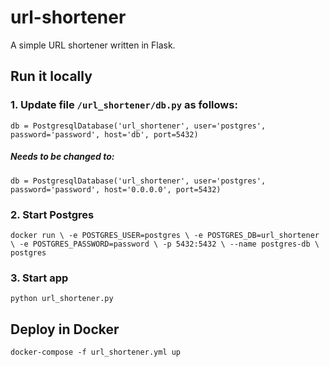 # url-shortener

A simple URL shortener written in Flask. 

## Run it locally
### 1. Update file `/url_shortener/db.py` as follows:

`db = PostgresqlDatabase('url_shortener', user='postgres', password='password',
                           host='db', port=5432)`
##### Needs to be changed to:

`db = PostgresqlDatabase('url_shortener', user='postgres', password='password',
                           host='0.0.0.0', port=5432)`

### 2. Start Postgres

`docker run \
-e POSTGRES_USER=postgres \
-e POSTGRES_DB=url_shortener \
-e POSTGRES_PASSWORD=password \
-p 5432:5432 \
--name postgres-db \
postgres`

### 3. Start app
`python url_shortener.py`

## Deploy in Docker
`docker-compose -f url_shortener.yml up`
